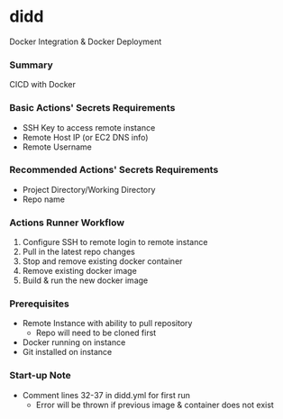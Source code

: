 # didd
Docker Integration & Docker Deployment

### Summary
CICD with Docker

### Basic Actions' Secrets Requirements
* SSH Key to access remote instance
* Remote Host IP (or EC2 DNS info)
* Remote Username 

### Recommended Actions' Secrets Requirements
* Project Directory/Working Directory
* Repo name

### Actions Runner Workflow
1. Configure SSH to remote login to remote instance
2. Pull in the latest repo changes
3. Stop and remove existing docker container
4. Remove existing docker image
5. Build & run the new docker image

### Prerequisites
* Remote Instance with ability to pull repository
  * Repo will need to be cloned first
* Docker running on instance
* Git installed on instance

### Start-up Note
* Comment lines 32-37 in didd.yml for first run
  * Error will be thrown if previous image & container does not exist
